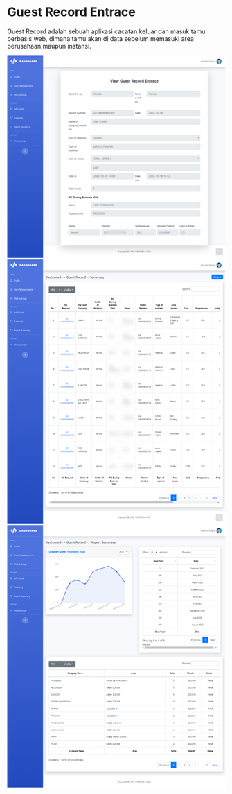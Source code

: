 # Guest Record Entrace
Guest Record adalah sebuah aplikasi cacatan keluar dan masuk tamu berbasis web, dimana tamu akan di data sebelum memasuki area perusahaan maupun instansi.


<img src="https://raw.githubusercontent.com/mametNg/Guest-Record-Entrace/main/assets/img/1.png">
<img src="https://raw.githubusercontent.com/mametNg/Guest-Record-Entrace/main/assets/img/2.png">
<img src="https://raw.githubusercontent.com/mametNg/Guest-Record-Entrace/main/assets/img/3.png">
